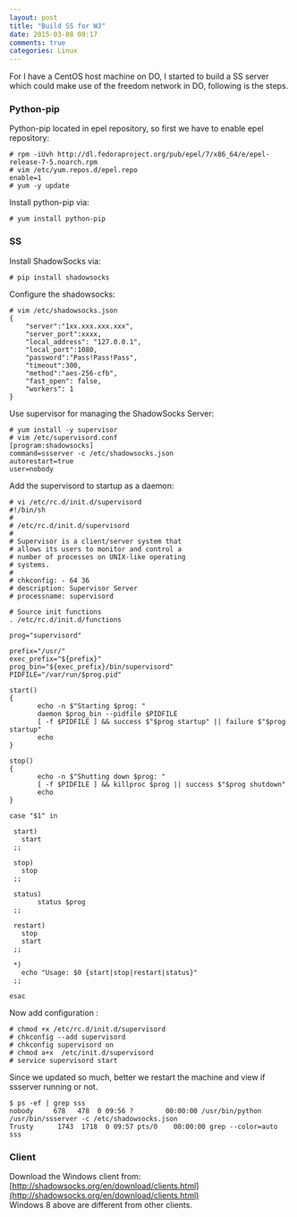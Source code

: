 ```yaml
---
layout: post
title: "Build SS for WJ"
date: 2015-03-08 09:17
comments: true
categories: Linux
---
```

For I have a CentOS host machine on DO, I started to build a SS server which could make use of the freedom network in DO, following is the steps.    
### Python-pip
Python-pip located in epel repository, so first we have to enable epel repository:    

```
# rpm -iUvh http://dl.fedoraproject.org/pub/epel/7/x86_64/e/epel-release-7-5.noarch.rpm
# vim /etc/yum.repos.d/epel.repo
enable=1
# yum -y update

```
Install python-pip via:    

```
# yum install python-pip

```
### SS
Install ShadowSocks via:    

```
# pip install shadowsocks

```
Configure the shadowsocks:    

```
# vim /etc/shadowsocks.json
{
    "server":"1xx.xxx.xxx.xxx",
    "server_port":xxxx,
    "local_address": "127.0.0.1",
    "local_port":1080,
    "password":"Pass!Pass!Pass",
    "timeout":300,
    "method":"aes-256-cfb",
    "fast_open": false,
    "workers": 1
}

```
Use supervisor for managing the ShadowSocks Server:    

```
# yum install -y supervisor
# vim /etc/supervisord.conf
[program:shadowsocks]
command=ssserver -c /etc/shadowsocks.json
autorestart=true
user=nobody

```
Add the supervisord to startup as a daemon:    

```
# vi /etc/rc.d/init.d/supervisord
#!/bin/sh
#
# /etc/rc.d/init.d/supervisord
#
# Supervisor is a client/server system that
# allows its users to monitor and control a
# number of processes on UNIX-like operating
# systems.
#
# chkconfig: - 64 36
# description: Supervisor Server
# processname: supervisord

# Source init functions
. /etc/rc.d/init.d/functions

prog="supervisord"

prefix="/usr/"
exec_prefix="${prefix}"
prog_bin="${exec_prefix}/bin/supervisord"
PIDFILE="/var/run/$prog.pid"

start()
{
       echo -n $"Starting $prog: "
       daemon $prog_bin --pidfile $PIDFILE
       [ -f $PIDFILE ] && success $"$prog startup" || failure $"$prog startup"
       echo
}

stop()
{
       echo -n $"Shutting down $prog: "
       [ -f $PIDFILE ] && killproc $prog || success $"$prog shutdown"
       echo
}

case "$1" in

 start)
   start
 ;;

 stop)
   stop
 ;;

 status)
       status $prog
 ;;

 restart)
   stop
   start
 ;;

 *)
   echo "Usage: $0 {start|stop|restart|status}"
 ;;

esac

```
Now add configuration :     

```
# chmod +x /etc/rc.d/init.d/supervisord
# chkconfig --add supervisord
# chkconfig supervisord on
# chmod a+x  /etc/init.d/supervisord
# service supervisord start

```
Since we updated so much, better we restart the machine and view if ssserver running or not.    

```
$ ps -ef | grep sss
nobody     678   478  0 09:56 ?        00:00:00 /usr/bin/python /usr/bin/ssserver -c /etc/shadowsocks.json
Trusty      1743  1718  0 09:57 pts/0    00:00:00 grep --color=auto sss

```
### Client
Download the Windows client from:    
[http://shadowsocks.org/en/download/clients.html](http://shadowsocks.org/en/download/clients.html)    
Windows 8 above are different from other clients.   

